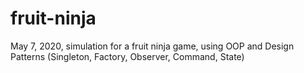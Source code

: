 # fruit-ninja
May 7, 2020, simulation for a fruit ninja game, using OOP and Design Patterns (Singleton, Factory, Observer, Command, State)
